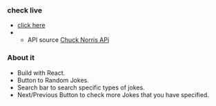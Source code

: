### check live
- [click here](https://dotdott.github.io/ChuckNorris-API/)
- - API source [Chuck Norris APi](https://api.chucknorris.io/)

### About it
- Build with React.
- Button to Random Jokes.
- Search bar to search specific types of jokes.
- Next/Previous Button to check more Jokes that you have specified.
